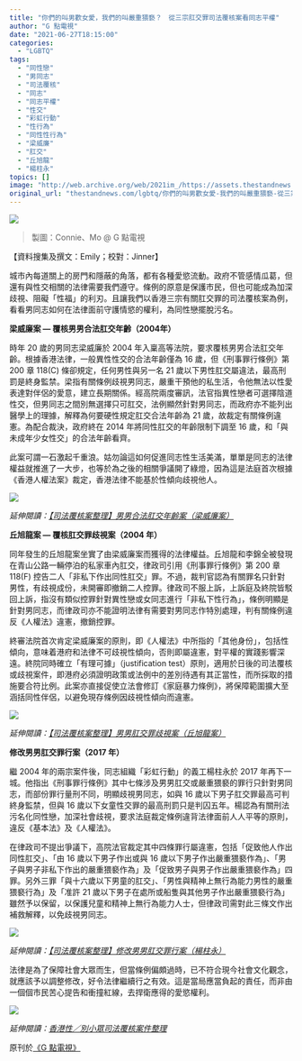 ```yaml
---
title: "你們的叫男歡女愛，我們的叫嚴重猥褻？　從三宗肛交罪司法覆核案看同志平權"
author: "G 點電視"
date: "2021-06-27T18:15:00"
categories:
  - "LGBTQ"
tags:
  - "同性戀"
  - "男同志"
  - "司法覆核"
  - "同志"
  - "同志平權"
  - "性交"
  - "彩虹行動"
  - "性行為"
  - "同性性行為"
  - "梁威廉"
  - "肛交"
  - "丘旭龍"
  - "楊柱永"
topics: []
image: "http://web.archive.org/web/2021im_/https://assets.thestandnews.com/media/photos/0_jOTh5.png"
original_url: "thestandnews.com/lgbtq/你們的叫男歡女愛-我們的叫嚴重猥褻-從三宗肛交罪司法覆核案看同志平權"
---
```

![](http://web.archive.org/web/2021im_/https://assets.thestandnews.com/media/photos/0_jOTh5.png)
> 製圖：Connie、Mo @ G 點電視

【資料搜集及撰文：Emily；校對：Jinner】

城市內每道關上的房門和隱蔽的角落，都有各種愛慾流動。政府不管感情瓜葛，但還有與性交相關的法律需要我們遵守。條例的原意是保護市民，但也可能成為加深歧視、阻礙「性福」的利刃。且讓我們以香港三宗有關肛交罪的司法覆核案為例，看看男同志如何在法律面前守護情慾的權利，為同性戀擺脫污名。

**梁威廉案 — 覆核男男合法肛交年齡（2004年）**

時年 20 歲的男同志梁威廉於 2004 年入稟高等法院，要求覆核男男合法肛交年齡。根據香港法律，一般異性性交的合法年齡僅為 16 歲，但《刑事罪行條例》第 200 章 118(C) 條卻規定，任何男性與另一名 21 歲以下男性肛交屬違法，最高刑罰是終身監禁。梁指有關條例歧視男同志，嚴重干預他的私生活，令他無法以性愛表達對伴侶的愛意，建立長期關係。經高院兩度審訊，法官指異性戀者可選擇陰道性交，但男同志之間別無選擇只可肛交，法例顯然針對男同志，而政府亦不能列出醫學上的理據，解釋為何要硬性規定肛交合法年齡為 21 歲，故裁定有關條例違憲。為配合裁決，政府終在 2014 年將同性肛交的年齡限制下調至 16 歲，和「與未成年少女性交」的合法年齡看齊。

此案可謂一石激起千重浪。姑勿論這如何促進同志性生活美滿，單單是同志的法律權益就推進了一大步，也等於為之後的相關爭議開了綠燈，因為這是法庭首次根據《香港人權法案》裁定，香港法律不能基於性傾向歧視他人。

![](http://web.archive.org/web/2021im_/https://gdottv.com/main/wp-content/uploads/2021/04/2004_%E6%A2%81%E5%A8%81%E5%BB%89%E5%8F%B8%E6%B3%95%E8%A6%86%E6%A0%B8%E6%A1%88_Thumbnail.jpg.webp)

_延伸閱讀：[【司法覆核案整理】男男合法肛交年齡案（梁威廉案）](http://web.archive.org/web/20211229132548/https://gdottv.com/main/jrcase-2004-leungtcwilliamroy)_

**丘旭龍案 — 覆核肛交罪歧視案（2004 年）**

同年發生的丘旭龍案坐實了由梁威廉案而獲得的法律權益。丘旭龍和李錦全被發現在青山公路一輛停泊的私家車內肛交，律政司引用《刑事罪行條例》第 200 章 118(F) 控告二人「非私下作出同性肛交」罪。不過，裁判官認為有關罪名只針對男性，有歧視成份，未開審即撤銷二人控罪。律政司不服上訴，上訴庭及終院皆駁回上訴，指沒有類似控罪針對異性戀或女同志進行「非私下性行為」，條例明顯是針對男同志，而律政司亦不能證明法律有需要對男同志作特別處理，判有關條例違反《人權法》違憲，撤銷控罪。

終審法院首次肯定梁威廉案的原則，即《人權法》中所指的「其他身份」，包括性傾向，意味着港府和法律不可歧視性傾向，否則即屬違憲，對平權的實踐影響深遠。終院同時確立「有理可據」（justification test）原則，適用於日後的司法覆核或歧視案件，即港府必須證明政策或法例中的差別待遇有其正當性，而所採取的措施要合符比例。此案亦直接促使立法會修訂《家庭暴力條例》，將保障範圍擴大至涵括同性伴侶，以避免現存條例因歧視性傾向而違憲。

![](http://web.archive.org/web/2021im_/https://gdottv.com/main/wp-content/uploads/2021/04/2004_%E7%94%B7%E7%94%B7%E8%82%9B%E4%BA%A4%E7%BD%AA%E6%AD%A7%E8%A6%96%E6%A1%88%EF%BC%88%E4%B8%98%E6%97%AD%E9%BE%8D%E6%A1%88%EF%BC%89_thumbnail.jpg.webp)

_延伸閱讀：[【司法覆核案整理】男男肛交罪歧視案（丘旭龍案）](http://web.archive.org/web/20211229132548/https://gdottv.com/main/jrcase-2004-yauyuklung)_

**修改男男肛交罪行案（2017 年）**

繼 2004 年的兩宗案件後，同志組織「彩虹行動」的義工楊柱永於 2017 年再下一城。他指出《刑事罪行條例》其中七條涉及男男肛交或嚴重猥褻的罪行只針對男同志，而部份罪行量刑不同，明顯歧視男同志，如與 16 歲以下男子肛交罪最高可判終身監禁，但與 16 歲以下女童性交罪的最高刑罰只是判囚五年。楊認為有關刑法污名化同性戀，加深社會歧視，要求法庭裁定條例違背法律面前人人平等的原則，違反《基本法》及《人權法》。

在律政司不提出爭議下，高院法官裁定其中四條罪行屬違憲，包括「促致他人作出同性肛交」、「由 16 歲以下男子作出或與 16 歲以下男子作出嚴重猥褻作為」、「男子與男子非私下作出的嚴重猥褻作為」及「促致男子與男子作出嚴重猥褻作為」四罪。另外三罪「與十六歲以下男童的肛交」、「男性與精神上無行為能力男性的嚴重猥褻行為」及「准許 21 歲以下男子在處所或船隻與其他男子作出嚴重猥褻行為」雖然予以保留，以保護兒童和精神上無行為能力人士，但律政司需對此三條文作出補救解釋，以免歧視男同志。

![](http://web.archive.org/web/2021im_/https://gdottv.com/main/wp-content/uploads/2021/04/2017_%E4%BF%AE%E6%94%B9%E7%94%B7%E7%94%B7%E8%82%9B%E4%BA%A4%E7%BD%AA%E8%A1%8C%E6%A1%88_Thumbnail.jpg.webp)

_延伸閱讀：[【司法覆核案整理】修改男男肛交罪行案（楊柱永）](http://web.archive.org/web/20211229132548/https://gdottv.com/main/jrcase-2017-yeungcw)_

法律是為了保障社會大眾而生，但當條例偏頗過時，已不符合現今社會文化觀念，就應該予以調整修改，好令法律繼續行之有效。這是當局應當負起的責任，而非由一個個市民苦心提告和衝撞紅線，去捍衛應得的愛慾權利。

![](http://web.archive.org/web/2021im_/https://gdottv.com/main/wp-content/uploads/2021/04/%E5%8F%B8%E6%B3%95%E8%A6%86%E6%A0%B8%E8%B3%87%E6%96%99%E5%BA%AB_Thumbnail.jpg.webp)

_延伸閱讀：[香港性／別小眾司法覆核案件整理](http://web.archive.org/web/20211229132548/https://gdottv.com/main/jrcase)_

原刊於[《G 點電視》](http://web.archive.org/web/20211229132548/https://gdottv.com/main/archives/24572)